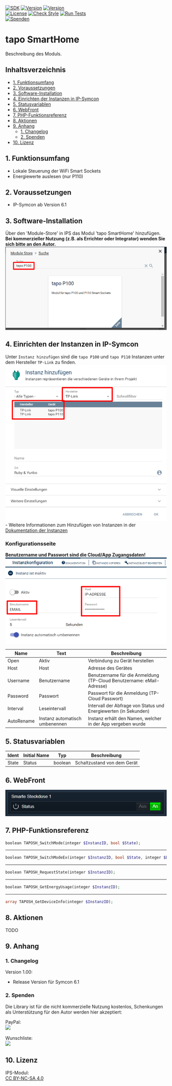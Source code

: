 [![SDK](https://img.shields.io/badge/Symcon-PHPModul-red.svg)](https://www.symcon.de/service/dokumentation/entwicklerbereich/sdk-tools/sdk-php/)
[![Version](https://img.shields.io/badge/Modul%20Version-1.00-blue.svg)](https://community.symcon.de/t/modulk-tp-link-tapo-p100-p110/131865)
[![Version](https://img.shields.io/badge/Symcon%20Version-6.1%20%3E-green.svg)](https://www.symcon.de/service/dokumentation/installation/migrationen/v60-v61-q1-2022/)  
[![License](https://img.shields.io/badge/License-CC%20BY--NC--SA%204.0-green.svg)](https://creativecommons.org/licenses/by-nc-sa/4.0/)
[![Check Style](https://github.com/Nall-chan/SSHClient/workflows/Check%20Style/badge.svg)](https://github.com/Nall-chan/tapo-SmartHome/actions)
[![Run Tests](https://github.com/Nall-chan/SSHClient/workflows/Run%20Tests/badge.svg)](https://github.com/Nall-chan/tapo-SmartHome/actions)  
[![Spenden](https://www.paypalobjects.com/de_DE/DE/i/btn/btn_donate_SM.gif)](#2-spenden)  


# tapo SmartHome <!-- omit in toc -->
Beschreibung des Moduls.

## Inhaltsverzeichnis <!-- omit in toc -->

- [1. Funktionsumfang](#1-funktionsumfang)
- [2. Voraussetzungen](#2-voraussetzungen)
- [3. Software-Installation](#3-software-installation)
- [4. Einrichten der Instanzen in IP-Symcon](#4-einrichten-der-instanzen-in-ip-symcon)
- [5. Statusvariablen](#5-statusvariablen)
- [6. WebFront](#6-webfront)
- [7. PHP-Funktionsreferenz](#7-php-funktionsreferenz)
- [8. Aktionen](#8-aktionen)
- [9. Anhang](#9-anhang)
  - [1. Changelog](#1-changelog)
  - [2. Spenden](#2-spenden)
- [10. Lizenz](#10-lizenz)

## 1. Funktionsumfang

* Lokale Steuerung der WiFi Smart Sockets    
* Energiewerte auslesen (nur P110)  

## 2. Voraussetzungen

- IP-Symcon ab Version 6.1

## 3. Software-Installation

  Über den 'Module-Store' in IPS das Modul 'tapo SmartHome' hinzufügen.  
   **Bei kommerzieller Nutzung (z.B. als Errichter oder Integrator) wenden Sie sich bitte an den Autor.**  
![Module-Store](imgs/install.png) 

## 4. Einrichten der Instanzen in IP-Symcon

 Unter `Instanz hinzufügen` sind die `tapo P100` und `tapo P110` Instanzen unter dem Hersteller `TP-Link` zu finden.  
 ![Module](imgs/module.png)  
	- Weitere Informationen zum Hinzufügen von Instanzen in der [Dokumentation der Instanzen](https://www.symcon.de/service/dokumentation/konzepte/instanzen/#Instanz_hinzufügen)

 ### Konfigurationsseite <!-- omit in toc -->

**Benutzername und Passwort sind die Cloud/App Zugangsdaten!**  
![Config](imgs/config.png)  

| Name       | Text                           | Beschreibung                                                          |
| ---------- | ------------------------------ | --------------------------------------------------------------------- |
| Open       | Aktiv                          | Verbindung zu Gerät herstellen                                        |
| Host       | Host                           | Adresse des Gerätes                                                   |
| Username   | Benutzername                   | Benutzername für die Anmeldung (TP-Cloud Benutzername: eMail-Adresse) |
| Password   | Passwort                       | Passwort für die Anmeldung (TP-Cloud Passwort)                        |
| Interval   | Leseintervall                  | Intervall der Abfrage von Status und Energiewerten (in Sekunden)      |
| AutoRename | Instanz automatisch umbenennen | Instanz erhält den Namen, welcher in der App vergeben wurde           |


## 5. Statusvariablen

| Ident | Initial Name | Typ     | Beschreibung                |
| ----- | ------------ | ------- | --------------------------- |
| State | Status       | boolean | Schaltzustand von dem Gerät |

## 6. WebFront

![Config](imgs/wf1.png)  

## 7. PHP-Funktionsreferenz


``` php
boolean TAPOSH_SwitchMode(integer $InstanzID, bool $State);
```
---  
``` php
boolean TAPOSH_SwitchModeEx(integer $InstanzID, bool $State, integer $Delay);
```
---  
``` php
boolean TAPOSH_RequestState(integer $InstanzID);
```
---  
``` php
boolean TAPOSH_GetEnergyUsage(integer $InstanzID);
```
---  
``` php
array TAPOSH_GetDeviceInfo(integer $InstanzID);
```


## 8. Aktionen

TODO

## 9. Anhang

### 1. Changelog

Version 1.00:  
- Release Version für Symcon 6.1  

### 2. Spenden

Die Library ist für die nicht kommerzielle Nutzung kostenlos, Schenkungen als Unterstützung für den Autor werden hier akzeptiert:  

  PayPal:  
<a href="https://www.paypal.com/donate?hosted_button_id=G2SLW2MEMQZH2" target="_blank"><img src="https://www.paypalobjects.com/de_DE/DE/i/btn/btn_donate_LG.gif" border="0" /></a>  

  Wunschliste:  
<a href="https://www.amazon.de/hz/wishlist/ls/YU4AI9AQT9F?ref_=wl_share" target="_blank"><img src="https://upload.wikimedia.org/wikipedia/commons/4/4a/Amazon_icon.svg" border="0" width="100"/></a>  

## 10. Lizenz

  IPS-Modul:  
  [CC BY-NC-SA 4.0](https://creativecommons.org/licenses/by-nc-sa/4.0/)  
